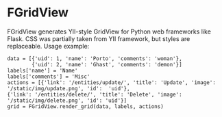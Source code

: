 FGridView
=========

FGridView generates YII-style GridView for Python web frameworks like Flask. CSS was partially taken from YII framework, but styles are replaceable.
Usage example:

    data = [{'uid': 1, 'name': 'Porto', 'comments': 'woman'},
            {'uid': 2, 'name': 'Ghast', 'comments': 'demon'}]    
    labels['name'] = 'Name'
    labels['comments'] = 'Misc'
    actions = [{'link': '/entities/update/', 'title': 'Update', 'image': '/static/img/update.png', 'id':  'uid'}, 
    {'link': '/entities/delete/', 'title': 'Delete', 'image': '/static/img/delete.png', 'id': 'uid'}]
    grid = FGridView.render_grid(data, labels, actions)
